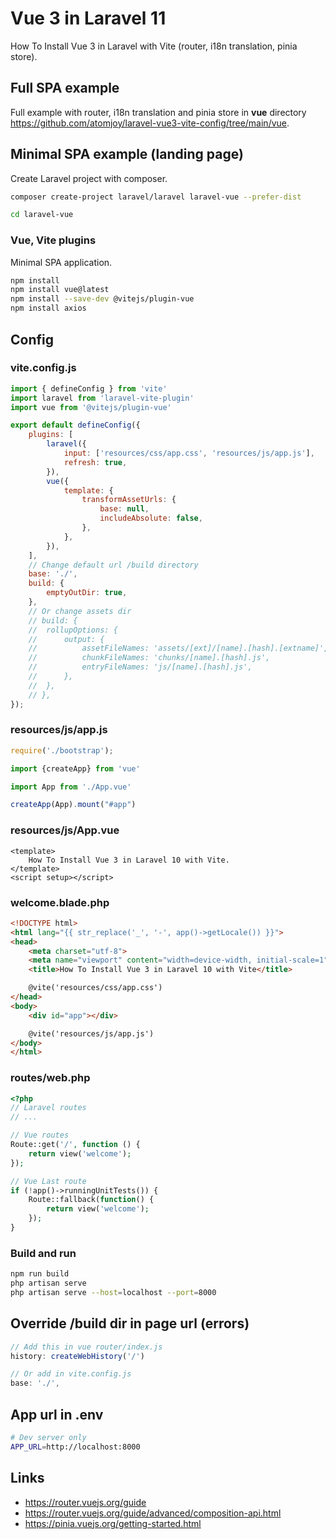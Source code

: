 # Vue 3 in Laravel 11

How To Install Vue 3 in Laravel with Vite (router, i18n translation, pinia store).

## Full SPA example

Full example with router, i18n translation and pinia store in **vue** directory <https://github.com/atomjoy/laravel-vue3-vite-config/tree/main/vue>.

## Minimal SPA example (landing page)

Create Laravel project with composer.

```sh
composer create-project laravel/laravel laravel-vue --prefer-dist

cd laravel-vue
```

### Vue, Vite plugins

Minimal SPA application.

```sh
npm install
npm install vue@latest
npm install --save-dev @vitejs/plugin-vue
npm install axios
```

## Config

### vite.config.js

```js
import { defineConfig } from 'vite'
import laravel from 'laravel-vite-plugin'
import vue from '@vitejs/plugin-vue'

export default defineConfig({
	plugins: [
		laravel({
			input: ['resources/css/app.css', 'resources/js/app.js'],
			refresh: true,
		}),
		vue({
			template: {
				transformAssetUrls: {
					base: null,
					includeAbsolute: false,
				},
			},
		}),
	],
	// Change default url /build directory
	base: './', 
	build: {
		emptyOutDir: true,
	},
	// Or change assets dir
	// build: {
	// 	rollupOptions: {
	// 		output: {
	// 			assetFileNames: 'assets/[ext]/[name].[hash].[extname]',
	// 			chunkFileNames: 'chunks/[name].[hash].js',
	// 			entryFileNames: 'js/[name].[hash].js',
	// 		},
	// 	},
	// },
});
```

### resources/js/app.js

```js
require('./bootstrap');

import {createApp} from 'vue'

import App from './App.vue'

createApp(App).mount("#app")
```

### resources/js/App.vue

```vue
<template>
    How To Install Vue 3 in Laravel 10 with Vite.
</template>
<script setup></script>
```

### welcome.blade.php

```html
<!DOCTYPE html>
<html lang="{{ str_replace('_', '-', app()->getLocale()) }}">
<head>
    <meta charset="utf-8">
    <meta name="viewport" content="width=device-width, initial-scale=1">
    <title>How To Install Vue 3 in Laravel 10 with Vite</title>

    @vite('resources/css/app.css')
</head>
<body>
    <div id="app"></div>

    @vite('resources/js/app.js')
</body>
</html>
```

### routes/web.php

```php
<?php
// Laravel routes
// ...

// Vue routes
Route::get('/', function () {
    return view('welcome');
});

// Vue Last route
if (!app()->runningUnitTests()) {
	Route::fallback(function() {
	    return view('welcome');
	});
}
```

### Build and run

```sh
npm run build
php artisan serve
php artisan serve --host=localhost --port=8000
```

## Override /build dir in page url (errors)

```js
// Add this in vue router/index.js
history: createWebHistory('/')

// Or add in vite.config.js
base: './', 
```

## App url in .env

```sh
# Dev server only
APP_URL=http://localhost:8000
```

## Links

- <https://router.vuejs.org/guide>
- <https://router.vuejs.org/guide/advanced/composition-api.html>
- <https://pinia.vuejs.org/getting-started.html>
